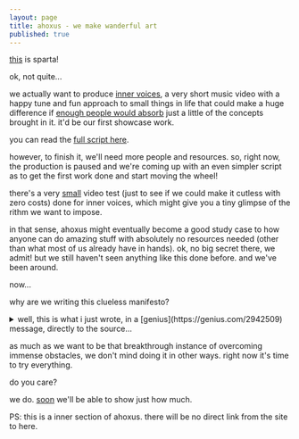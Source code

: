 ```yaml
---
layout: page
title: ahoxus - we make wanderful art
published: true
---
```


[this](https://gitter.im/ahoxus/) is sparta!

ok, not quite...

we actually want to produce [inner voices](https://trello.com/b/2m0jFNqT/inner-voices), a very short music video with a happy tune and fun approach to small things in life that could make a huge difference if [enough people would absorb](https://ncase.me/crowds/) just a little of the concepts brought in it. it'd be our first showcase work.

you can read the [full script here](https://docs.google.com/document/d/1fxKT1NOhUoV2Ziq1q1pwqZC9w6iz9yPJYcSGN5zGThw/edit?usp=sharing).

however, to finish it, we'll need more people and resources. so, right now, the production is paused and we're coming up with an even simpler script as to get the first work done and start moving the wheel!

there's a very [small](https://photos.app.goo.gl/uwfqsslurcNkJLaJ3) video test (just to see if we could make it cutless with zero costs) done for inner voices, which might give you a tiny glimpse of the rithm we want to impose.

in that sense, ahoxus might eventually become a good study case to how anyone can do amazing stuff with absolutely no resources needed (other than what most of us already have in hands). ok, no big secret there, we admit! but we still haven't seen anything like this done before. and we've been around.

now...

why are we writing this clueless manifesto?

<details>
<summary>well, this is what i just wrote, in a [genius](https://genius.com/2942509) message, directly to the source...</summary>

> hey there, sia girl!
> 
> i was amazed to see you've came to genius (even if it's not really you). and that, along with reading you've got ziegler after a tweet, got me into thinking i should try it too! so...
> 
> we've got [this music video script](https://docs.google.com/document/d/1zN8fGLmfs5DHWXHbCugltkAPIwjM56wOkQLctEpOmnY/edit?ts=5af1b954) (along with many similar ideas) that i'll probably start pitching as:
> 
> - inner voices is emotional like sia's, but happy and lyric-less. it's also cutless like gambino's, but with no politics ever. perhaps we can add meaningless lyrics, to improve the production value. keep in mind, however, the main take away messages should always be on video, something as culture-independent as possible!
> 
> from the following link you can see everything we and i've done so far (including the script and some very amateur video testing), and go as deeps as you wish into my oddly artistic mind: http://cregox.net/ahoxus
</details>

as much as we want to be that breakthrough instance of overcoming immense obstacles, we don't mind doing it in other ways. right now it's time to try everything.

do you care?

we do. [soon](ahoxus.org) we'll be able to show just how much.

PS: this is a inner section of ahoxus. there will be no direct link from the site to here.
